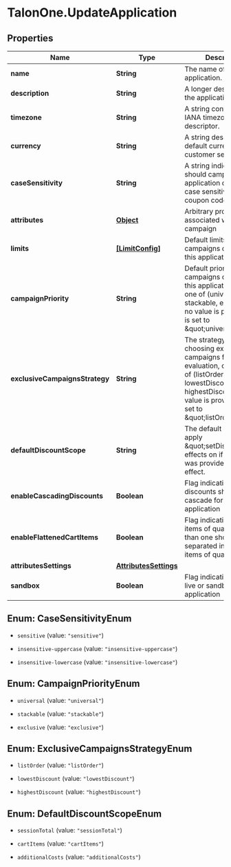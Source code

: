 # TalonOne.UpdateApplication

## Properties

Name | Type | Description | Notes
------------ | ------------- | ------------- | -------------
**name** | **String** | The name of this application. | 
**description** | **String** | A longer description of the application. | [optional] 
**timezone** | **String** | A string containing an IANA timezone descriptor. | 
**currency** | **String** | A string describing a default currency for new customer sessions. | 
**caseSensitivity** | **String** | A string indicating how should campaigns in this application deal with case sensitivity on coupon codes. | [optional] 
**attributes** | [**Object**](.md) | Arbitrary properties associated with this campaign | [optional] 
**limits** | [**[LimitConfig]**](LimitConfig.md) | Default limits for campaigns created in this application | [optional] 
**campaignPriority** | **String** | Default priority for campaigns created in this application, can be one of (universal, stackable, exclusive). If no value is provided, this is set to \&quot;universal\&quot; | [optional] 
**exclusiveCampaignsStrategy** | **String** | The strategy used when choosing exclusive campaigns for evaluation, can be one of (listOrder, lowestDiscount, highestDiscount). If no value is provided, this is set to \&quot;listOrder\&quot; | [optional] 
**defaultDiscountScope** | **String** | The default scope to apply \&quot;setDiscount\&quot; effects on if no scope was provided with the effect. | [optional] 
**enableCascadingDiscounts** | **Boolean** | Flag indicating if discounts should cascade for this application | [optional] 
**enableFlattenedCartItems** | **Boolean** | Flag indicating if cart items of quantity larger than one should be separated into different items of quantity one | [optional] 
**attributesSettings** | [**AttributesSettings**](AttributesSettings.md) |  | [optional] 
**sandbox** | **Boolean** | Flag indicating if this is a live or sandbox application | [optional] 



## Enum: CaseSensitivityEnum


* `sensitive` (value: `"sensitive"`)

* `insensitive-uppercase` (value: `"insensitive-uppercase"`)

* `insensitive-lowercase` (value: `"insensitive-lowercase"`)





## Enum: CampaignPriorityEnum


* `universal` (value: `"universal"`)

* `stackable` (value: `"stackable"`)

* `exclusive` (value: `"exclusive"`)





## Enum: ExclusiveCampaignsStrategyEnum


* `listOrder` (value: `"listOrder"`)

* `lowestDiscount` (value: `"lowestDiscount"`)

* `highestDiscount` (value: `"highestDiscount"`)





## Enum: DefaultDiscountScopeEnum


* `sessionTotal` (value: `"sessionTotal"`)

* `cartItems` (value: `"cartItems"`)

* `additionalCosts` (value: `"additionalCosts"`)




